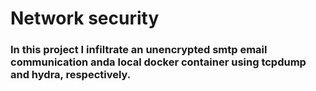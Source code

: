# Network security
### In this project I infiltrate an unencrypted smtp email communication anda local docker container using tcpdump and hydra, respectively.
